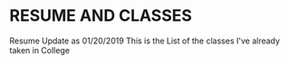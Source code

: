 # RESUME AND CLASSES
Resume Update as 01/20/2019
This is the List of the classes I've already taken in College
